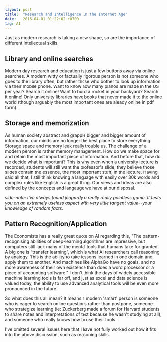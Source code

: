 ```yaml
---
layout: post
title:  "Research and Intelligence in the Internet Age"
date:   2016-04-01 01:22:02 +0700
tag: AI
---
```


Just as modern research is taking a new shape, so are the importance of different intellectual skills.  

## Library and online searches
Modern day research and education is just a few buttons away via online searches. A modern witty or factually rigorous person is not someone who goes to the library often, but rather those who bother to look up information via their mobile phone. Want to know how many pianos are made in the US per year? Search it online! Want to build a rocket in your backyard? Search it online! Only university libraries have books that never made it to the online world (though arguably the most important ones are aleady online in pdf form). 

## Storage and memorization 
As human society abstract and grapple bigger and bigger amount of information, our minds are no longer the best place to store everything. Storage space and memory leak really trouble us. The challenge of a modern person is rather memory management. How do we make space for and retain the most important piece of information. And before that, how do we decide what is important? This is why even when a university lecture is recorded, students will still want the professor's slide; they believe those slides contain the essence, the most important stuff, in the lecture. 
Having said all that, I still think knowing a language with easily over 30k words and complex rules like English is a great thing. Our views and ideas are also defined by the concepts and langauge we have at our disposal. 

*side-note: I've always found jeopardy a really really pointless game. It tests you on an extremely useless aspect with very little tangent value--your knowledge of random facts.*

## Pattern Recognition/Application 
The Economists has a really great quote on AI regarding this, "The pattern-recognising abilities of deep-learning algorithms are impressive, but computers still lack many of the mental tools that humans take for granted. A big one is “transfer learning”, which is what AI researchers call reasoning by analogy. This is the ability to take lessons learned in one domain and apply them to another. And machines like AlphaGo have no goals, and no more awareness of their own existence than does a word processor or a piece of accounting software." I don't think the days of widely accessible machine learning tools is far off, and just as excel and data science is valued today, the ability to use advanced analytical tools will be even more pronounced in the future. 

So what does this all mean? It means a modern 'smart' person is someone who is eager to search online questions rather than postpone, someone who strategize learning (ie: Zuckerberg made a forum for Harvard students to share notes and interpretations of text because he wasn't studying at all), and someone who really knows how to use their tools.  

I've omitted several issues here that I have not fully worked out how it fits into the above discussion, such as reasoning skills. 

